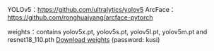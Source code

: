 YOLOv5：https://github.com/ultralytics/yolov5
ArcFace： https://github.com/ronghuaiyang/arcface-pytorch


weights：contains yolov5x.pt, yolov5s.pt, yolov5l.pt, yolov5m.pt and resnet18_110.pth
[Download weights](https://pan.baidu.com/s/1YzgQcFVl4Rd6skN5q7mw-w ) (password: kusi)
